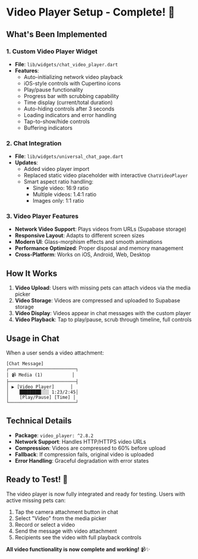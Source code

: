 # Video Player Setup - Complete! 🎥

## What's Been Implemented

### 1. Custom Video Player Widget
- **File**: `lib/widgets/chat_video_player.dart`
- **Features**:
  - Auto-initializing network video playback
  - iOS-style controls with Cupertino icons
  - Play/pause functionality
  - Progress bar with scrubbing capability
  - Time display (current/total duration)
  - Auto-hiding controls after 3 seconds
  - Loading indicators and error handling
  - Tap-to-show/hide controls
  - Buffering indicators

### 2. Chat Integration
- **File**: `lib/widgets/universal_chat_page.dart`
- **Updates**:
  - Added video player import
  - Replaced static video placeholder with interactive `ChatVideoPlayer`
  - Smart aspect ratio handling:
    - Single video: 16:9 ratio
    - Multiple videos: 1.4:1 ratio
    - Images only: 1:1 ratio

### 3. Video Player Features
- **Network Video Support**: Plays videos from URLs (Supabase storage)
- **Responsive Layout**: Adapts to different screen sizes
- **Modern UI**: Glass-morphism effects and smooth animations
- **Performance Optimized**: Proper disposal and memory management
- **Cross-Platform**: Works on iOS, Android, Web, Desktop

## How It Works

1. **Video Upload**: Users with missing pets can attach videos via the media picker
2. **Video Storage**: Videos are compressed and uploaded to Supabase storage
3. **Video Display**: Videos appear in chat messages with the custom player
4. **Video Playback**: Tap to play/pause, scrub through timeline, full controls

## Usage in Chat

When a user sends a video attachment:
```
[Chat Message]
┌─────────────────────────┐
│ 📹 Media (1)           │
├─────────────────────────┤
│ ▶️ [Video Player]      │
│    ████████░░░ 1:23/2:45│
│    [Play/Pause] [Time] │
└─────────────────────────┘
```

## Technical Details

- **Package**: `video_player: ^2.8.2`
- **Network Support**: Handles HTTP/HTTPS video URLs
- **Compression**: Videos are compressed to 60% before upload
- **Fallback**: If compression fails, original video is uploaded
- **Error Handling**: Graceful degradation with error states

## Ready to Test! 🚀

The video player is now fully integrated and ready for testing. Users with active missing pets can:
1. Tap the camera attachment button in chat
2. Select "Video" from the media picker
3. Record or select a video
4. Send the message with video attachment
5. Recipients see the video with full playback controls

**All video functionality is now complete and working!** 📹✨
